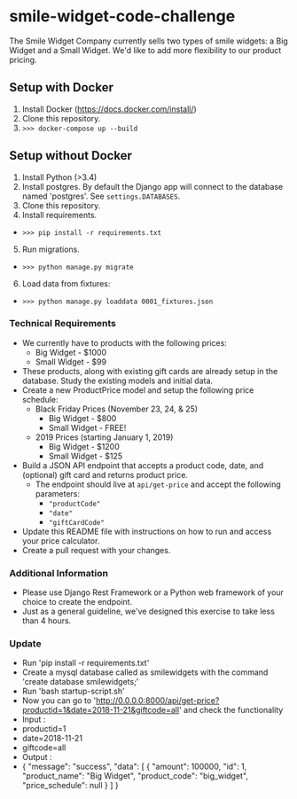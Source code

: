 # smile-widget-code-challenge

The Smile Widget Company currently sells two types of smile widgets: a Big Widget and a Small Widget.  We'd like to add more flexibility to our product pricing.

## Setup with Docker
1. Install Docker (https://docs.docker.com/install/)
2. Clone this repository.
3. `>>> docker-compose up --build`

## Setup without Docker
1. Install Python (>3.4)
2. Install postgres.  By default the Django app will connect to the database named 'postgres'.  See `settings.DATABASES`.
3. Clone this repository.
4. Install requirements.
  * `>>> pip install -r requirements.txt`
5. Run migrations.
  * `>>> python manage.py migrate`
6. Load data from fixtures:
  * `>>> python manage.py loaddata 0001_fixtures.json`

### Technical Requirements
* We currently have to products with the following prices:
    * Big Widget - $1000
    * Small Widget - $99
* These products, along with existing gift cards are already setup in the database.  Study the existing models and initial data.
* Create a new ProductPrice model and setup the following price schedule:    
  * Black Friday Prices (November 23, 24, & 25)
    * Big Widget - $800
    * Small Widget - FREE!
  * 2019 Prices (starting January 1, 2019)
    * Big Widget - $1200
    * Small Widget - $125
* Build a JSON API endpoint that accepts a product code, date, and (optional) gift card and returns product price.
  * The endpoint should live at `api/get-price` and accept the following parameters:
    * `"productCode"`
    * `"date"`
    * `"giftCardCode"`
* Update this README file with instructions on how to run and access your price calculator.
* Create a pull request with your changes.

### Additional Information
* Please use Django Rest Framework or a Python web framework of your choice to create the endpoint.
* Just as a general guideline, we've designed this exercise to take less than 4 hours.

### Update
* Run 'pip install -r requirements.txt'
* Create a mysql database called as smilewidgets with the command 'create database smilewidgets;'
* Run 'bash startup-script.sh'
* Now you can go to 'http://0.0.0.0:8000/api/get-price?productid=1&date=2018-11-21&giftcode=all' and check the functionality
 * Input : 
  * productid=1
  * date=2018-11-21
  * giftcode=all
 * Output : 
  * { "message": "success", "data": [ { "amount": 100000, "id": 1, "product_name": "Big Widget", "product_code": "big_widget", "price_schedule": null } ] }